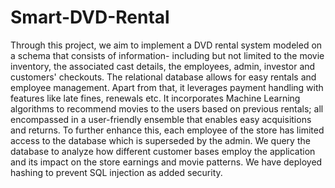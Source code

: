 # Smart-DVD-Rental
Through this project, we aim to implement a DVD rental system modeled on a schema that consists of information- including but not limited to the movie inventory, the associated cast details, the employees, admin, investor and customers' checkouts. The relational database allows for easy rentals and employee management. Apart from that, it leverages payment handling with features like late fines, renewals etc. It incorporates Machine Learning algorithms to recommend movies to the users based on previous rentals; all encompassed in a user-friendly ensemble that enables easy acquisitions and returns. To further enhance this, each employee of the store has limited access to the database which is superseded by the admin. We query the database to analyze how different customer bases employ the application and its impact on the store earnings and movie patterns. We have deployed hashing to prevent SQL injection as added security.
